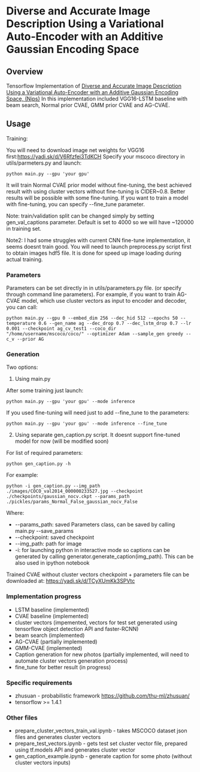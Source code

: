 # Diverse and Accurate Image Description Using a Variational Auto-Encoder with an Additive Gaussian Encoding Space

## Overview
 Tensorflow Implementation of [Diverse and Accurate Image Description Using a Variational Auto-Encoder with an Additive Gaussian Encoding Space, (Nips)](https://papers.nips.cc/paper/7158-diverse-and-accurate-image-description-using-a-variational-auto-encoder-with-an-additive-gaussian-encoding-space.pdf)
In this implementation included VGG16-LSTM baseline with beam search, Normal prior CVAE,
 GMM prior CVAE and AG-CVAE.

## Usage

Training:

You will need to download image net weights for VGG16 first:https://yadi.sk/d/V6Rfzfei3TdKCH
Specify your mscoco directory in utils/parmeters.py and launch:
```shell=
python main.py --gpu 'your gpu'
```
It will train Normal CVAE prior model without fine-tuning, the best achieved result with using
cluster vectors without fine-tuning is CIDER~0.8. Better results will be possible with some fine-tuning.
If you want to train a model with fine-tuning, you can specify --fine_tune parameter.

Note: train/validation split can be changed simply by setting gen_val_captions parameter. Default is set to 4000 so we will have ~120000 in training set.

Note2: I had some struggles with current CNN fine-tune implementation, it seems doesnt train good. You will need to launch preprocess.py script first to obtain images hdf5 file. It is done for speed up image loading during actual training.

### Parameters
Parameters can be set directly in in utils/parameters.py file.
(or specify through command line parameters).
For example, if you want to train AG-CVAE model, which use cluster vectors as input to encoder and decoder, you can call:
```shell=
python main.py --gpu 0 --embed_dim 256 --dec_hid 512 --epochs 50 --temperature 0.6 --gen_name ag --dec_drop 0.7 --dec_lstm_drop 0.7 --lr 0.001 --checkpoint ag_cv_test1 --coco_dir "/home/username/mscoco/coco/" --optimizer Adam --sample_gen greedy --c_v --prior AG
```

### Generation
Two options:

1) Using main.py

After some training just launch:
```shell=
python main.py --gpu 'your gpu' --mode inference
```
If you used fine-tuning will need just to add --fine_tune to the parameters:
```shell=
python main.py --gpu 'your gpu' --mode inference --fine_tune
```

2) Using separate gen_caption.py script. It doesnt support fine-tuned model for now (will be modified soon)

For list of required parameters:
```shell=
python gen_caption.py -h
```
For example:
```
python -i gen_caption.py --img_path ./images/COCO_val2014_000000233527.jpg --checkpoint ./checkpoints/gaussian_nocv.ckpt --params_path ./pickles/params_Normal_False_gaussian_nocv_False
```
Where:
- --params_path: saved Parameters class, can be saved by calling main.py --save_params
- --checkpoint: saved checkpoint
- --img_path: path for image
- -i: for launching python in interactive mode so captions can be generated by calling generator.generate_caption(img_path). This can be also used in ipython notebook

Trained CVAE without cluster vectors checkpoint + parameters file can be downloaded at:
https://yadi.sk/d/TCyXUmKk3SPVtc

### Implementation progress
- LSTM baseline (implemented)
- CVAE baseline (implemented)
- cluster vectors (impemented, vectors for test set generated using
  tensorflow object detection API and faster-RCNN)
- beam search (implemented)
- AG-CVAE (partially implemented)
- GMM-CVAE (implemented)
- Caption generation for new photos (partially implemented, will need to automate cluster vectors generation process)
- fine_tune for better result (in progress)

### Specific requirements
- zhusuan - probabilistic framework https://github.com/thu-ml/zhusuan/
- tensorflow >= 1.4.1

### Other files
- prepare_cluster_vectors_train_val.ipynb - takes MSCOCO dataset json files and generates cluster vectors
- prepare_test_vectors.ipynb - gets test set cluster vector file, prepared using tf.models API and generates cluster vector
- gen_caption_example.ipynb - generate caption for some photo (without cluster vectors inputs)
